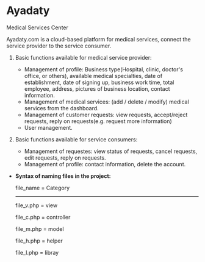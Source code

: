 # Ayadaty
Medical Services Center

Ayadaty.com is a cloud-based platform for medical services, connect the service provider to the service consumer.

1) Basic functions available for medical service provider:
    - Management of profile: Business type(Hospital, clinic, doctor's office, or others), available medical specialties, date of establishment, date of signing up, business work time, total employee, address, pictures of business location, contact information.
    - Management of medical services: (add / delete / modify) medical services from the dashboard.
    - Management of customer requests: view requests, accept/reject requests, reply on requests(e.g. request more information)
    - User management.

2) Basic functions available for service consumers:
    - Management of requestes: view status of requests, cancel requests, edit requests, reply on requests.
    - Management of profile: contact information, delete the account.


* **Syntax of naming files in the project:**

    file_name = Category
    
    ------------------------
    
    file_v.php 	= view
    
    file_c.php 	= controller
    
    file_m.php 	= model
    
    file_h.php 	= helper
    
    file_l.php 	= libray
